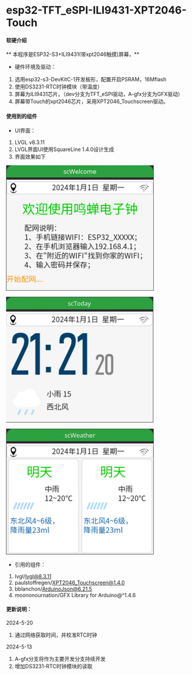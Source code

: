 # esp32-TFT_eSPI-ILI9431-XPT2046-Touch

#### 软硬介绍
 **   本程序是ESP32-S3+ILI9431(带xpt2046触摸)屏幕，**
- 硬件环境及驱动：
1. 选用esp32-s3-DevKitC-1开发板形，配置开启PSRAM，16Mflash
2. 使用DS3231-RTC时钟模块（带温度）
3. 屏幕为ILI9431芯片。（dev分支为TFT_eSPI驱动，A-gfx分支为GFX驱动）
4. 屏幕带Touch的xpt2046芯片，采用XPT2046_Touchscreen驱动。
 
#### 使用到的组件

- UI界面： 
1. LVGL v8.3.11
2. LVGL界面UI使用SquareLine 1.4.0设计生成
3. 界面效果如下  

![Alt text](./images/screen_1.png)  

![Alt text](./images/screen_2.png)  

![Alt text](./images/screen_3.png)  



 - 引用的组件：
1. lvgl/lvgl@8.3.11
2. paulstoffregen/XPT2046_Touchscreen@1.4.0
3. bblanchon/ArduinoJson@6.21.5
4. moononournation/GFX Library for Arduino@^1.4.6 	

#### 更新说明：
2024-5-20
1. 通过网络获取时间，并校准RTC时钟  

2024-5-13
1.  A-gfx分支将作为主要开发分支持续开发
2.  增加DS3231-RTC时钟模块的读取 


